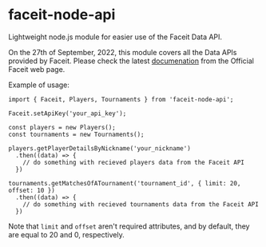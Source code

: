 # faceit-node-api
Lightweight node.js module for easier use of the Faceit Data API.

On the 27th of September, 2022, this module covers all the Data APIs provided by Faceit. Please check the latest [documenation](https://developers.faceit.com/docs/tools/data-api) from the Official Faceit web page.

Example of usage:

```
import { Faceit, Players, Tournaments } from 'faceit-node-api';

Faceit.setApiKey('your_api_key');

const players = new Players();
const tournaments = new Tournaments();

players.getPlayerDetailsByNickname('your_nickname')
  .then((data) => {
    // do something with recieved players data from the Faceit API
  })

tournaments.getMatchesOfATournament('tournament_id', { limit: 20, offset: 10 })
  .then((data) => {
    // do something with recieved tournaments data from the Faceit API
  })
```
Note that `limit` and `offset` aren't required attributes, and by default, they are equal to 20 and 0, respectively.

